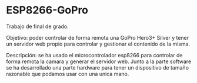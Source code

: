 # ESP8266-GoPro
Trabajo de final de grado.

Objetivo: poder controlar de forma remota una GoPro Hero3+ Silver y tener un servidor web propio para controlar y gestionar el contenido de la misma.

Descripción: se ha usado el microcontrolador esp8266 para controlar de forma remota la camara y generar el servidor web. Junto a la parte software se ha desarrollado una parte hardware para tener un dispositivo de tamaño razonable que podamos usar con una unica mano.
